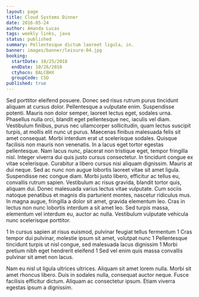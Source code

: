 ```yaml
---
layout: page
title: Cloud Systems Dinner
date: 2016-05-24
author: Amanda Lucas
tags: weekly links, java
status: published
summary: Pellentesque dictum laoreet ligula, in.
banner: images/banner/leisure-04.jpg
booking:
  startDate: 10/25/2018
  endDate: 10/26/2018
  ctyhocn: BALCBHX
  groupCode: CSD
published: true
---
```

Sed porttitor eleifend posuere. Donec sed risus rutrum purus tincidunt aliquam at cursus dolor. Pellentesque a vulputate enim. Suspendisse potenti. Mauris non dolor semper, laoreet lectus eget, sodales urna. Phasellus nulla orci, blandit eget pellentesque nec, iaculis vel diam. Vestibulum finibus, purus nec ullamcorper sollicitudin, quam lectus suscipit turpis, at mollis elit nunc ut purus. Maecenas finibus malesuada felis sit amet consequat. Morbi interdum erat ut scelerisque sodales. Quisque facilisis non mauris non venenatis.
In a lacus eget tortor egestas pellentesque. Nam lacus nunc, placerat non tristique eget, tempor fringilla nisl. Integer viverra dui quis justo cursus consectetur. In tincidunt congue ex vitae scelerisque. Curabitur a libero cursus nisi aliquam dignissim. Mauris at dui neque. Sed ac nunc non augue lobortis laoreet vitae sit amet ligula. Suspendisse nec congue diam. Morbi justo libero, efficitur ac tellus eu, convallis rutrum sapien. Vestibulum ac risus gravida, blandit tortor quis, aliquam dui. Donec malesuada varius lectus vitae vulputate. Cum sociis natoque penatibus et magnis dis parturient montes, nascetur ridiculus mus. In magna augue, fringilla a dolor sit amet, gravida elementum leo. Cras in lectus non nunc lobortis interdum a sit amet leo. Sed turpis massa, elementum vel interdum eu, auctor ac nulla. Vestibulum vulputate vehicula nunc scelerisque porttitor.

1 In cursus sapien at risus euismod, pulvinar feugiat tellus fermentum
1 Cras tempor dui pulvinar, molestie ipsum sit amet, volutpat nunc
1 Pellentesque tincidunt turpis ut nisl congue, sed malesuada lacus dignissim
1 Morbi pretium nibh eget hendrerit eleifend
1 Sed vel enim quis massa convallis pulvinar sit amet non lacus.

Nam eu nisl ut ligula ultrices ultrices. Aliquam sit amet lorem nulla. Morbi sit amet rhoncus libero. Duis in sodales nulla, consequat auctor neque. Fusce facilisis efficitur dictum. Aliquam ac consectetur ipsum. Etiam viverra egestas ipsum a dignissim.
